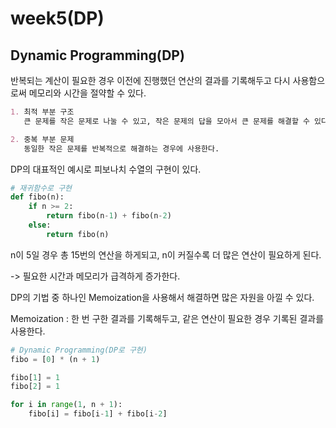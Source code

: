 # week5(DP)

## Dynamic Programming(DP)

반복되는 계산이 필요한 경우 이전에 진행했던 연산의 결과를 기록해두고 다시 사용함으로써 메모리와 시간을 절약할 수 있다.

```markdown
1. 최적 부분 구조
   큰 문제를 작은 문제로 나눌 수 있고, 작은 문제의 답을 모아서 큰 문제를 해결할 수 있다.

2. 중복 부분 문제
   동일한 작은 문제를 반복적으로 해결하는 경우에 사용한다.
```

DP의 대표적인 예시로 피보나치 수열의 구현이 있다.

```python
# 재귀함수로 구현
def fibo(n):
    if n >= 2:
        return fibo(n-1) + fibo(n-2)
    else:
        return fibo(n)
```

n이 5일 경우 총 15번의 연산을 하게되고, n이 커질수록 더 많은 연산이 필요하게 된다.

-> 필요한 시간과 메모리가 급격하게 증가한다.

DP의 기법 중 하나인 Memoization을 사용해서 해결하면 많은 자원을 아낄 수 있다.

Memoization : 한 번 구한 결과를 기록해두고, 같은 연산이 필요한 경우 기록된 결과를 사용한다.

```python
# Dynamic Programming(DP로 구현)
fibo = [0] * (n + 1)

fibo[1] = 1
fibo[2] = 1

for i in range(1, n + 1):
    fibo[i] = fibo[i-1] + fibo[i-2]
```

